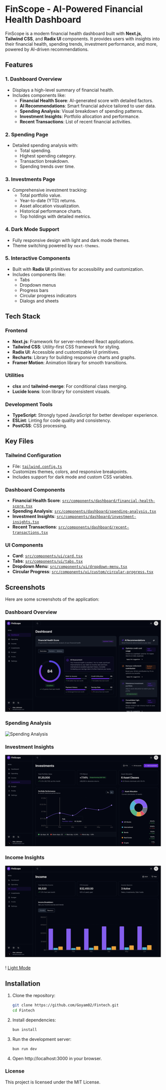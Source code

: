 # FinScope - AI-Powered Financial Health Dashboard

FinScope is a modern financial health dashboard built with **Next.js**, **Tailwind CSS**, and **Radix UI** components. It provides users with insights into their financial health, spending trends, investment performance, and more, powered by AI-driven recommendations.

## Features

### 1. **Dashboard Overview**
   - Displays a high-level summary of financial health.
   - Includes components like:
     - **Financial Health Score**: AI-generated score with detailed factors.
     - **AI Recommendations**: Smart financial advice tailored to user data.
     - **Spending Analysis**: Visual breakdown of spending patterns.
     - **Investment Insights**: Portfolio allocation and performance.
     - **Recent Transactions**: List of recent financial activities.

### 2. **Spending Page**
   - Detailed spending analysis with:
     - Total spending.
     - Highest spending category.
     - Transaction breakdown.
     - Spending trends over time.

### 3. **Investments Page**
   - Comprehensive investment tracking:
     - Total portfolio value.
     - Year-to-date (YTD) returns.
     - Asset allocation visualization.
     - Historical performance charts.
     - Top holdings with detailed metrics.

### 4. **Dark Mode Support**
   - Fully responsive design with light and dark mode themes.
   - Theme switching powered by `next-themes`.

### 5. **Interactive Components**
   - Built with **Radix UI** primitives for accessibility and customization.
   - Includes components like:
     - Tabs
     - Dropdown menus
     - Progress bars
     - Circular progress indicators
     - Dialogs and sheets

## Tech Stack

### **Frontend**
- **Next.js**: Framework for server-rendered React applications.
- **Tailwind CSS**: Utility-first CSS framework for styling.
- **Radix UI**: Accessible and customizable UI primitives.
- **Recharts**: Library for building responsive charts and graphs.
- **Framer Motion**: Animation library for smooth transitions.

### **Utilities**
- **clsx** and **tailwind-merge**: For conditional class merging.
- **Lucide Icons**: Icon library for consistent visuals.

### **Development Tools**
- **TypeScript**: Strongly typed JavaScript for better developer experience.
- **ESLint**: Linting for code quality and consistency.
- **PostCSS**: CSS processing.


## Key Files

### **Tailwind Configuration**
- File: [`tailwind.config.ts`](tailwind.config.ts)
- Customizes themes, colors, and responsive breakpoints.
- Includes support for dark mode and custom CSS variables.

### **Dashboard Components**
- **Financial Health Score**: [`src/components/dashboard/financial-health-score.tsx`](src/components/dashboard/financial-health-score.tsx)
- **Spending Analysis**: [`src/components/dashboard/spending-analysis.tsx`](src/components/dashboard/spending-analysis.tsx)
- **Investment Insights**: [`src/components/dashboard/investment-insights.tsx`](src/components/dashboard/investment-insights.tsx)
- **Recent Transactions**: [`src/components/dashboard/recent-transactions.tsx`](src/components/dashboard/recent-transactions.tsx)

### **UI Components**
- **Card**: [`src/components/ui/card.tsx`](src/components/ui/card.tsx)
- **Tabs**: [`src/components/ui/tabs.tsx`](src/components/ui/tabs.tsx)
- **Dropdown Menu**: [`src/components/ui/dropdown-menu.tsx`](src/components/ui/dropdown-menu.tsx)
- **Circular Progress**: [`src/components/ui/custom/circular-progress.tsx`](src/components/ui/custom/circular-progress.tsx)


## Screenshots

Here are some screenshots of the application:

### Dashboard Overview
![Dashboard Overview](screenshots/dashboard.png)

### Spending Analysis
![Spending Analysis](screenshots/spending.png)

### Investment Insights
![Investment Insights](screenshots/investments.png)

### Income Insights
![Dark Mode](screenshots/income.png)

###
! [Light Mode](screenshots/light_mode.png)

## Installation

1. Clone the repository:
   ```bash
   git clone https://github.com/Goyam02/Fintech.git
   cd Fintech

2. Install dependencies:
    ```bash 
    bun install

3. Run the development server:
    ```bash
    bun run dev

4. Open http://localhost:3000 in your browser.

### License
This project is licensed under the MIT License.

